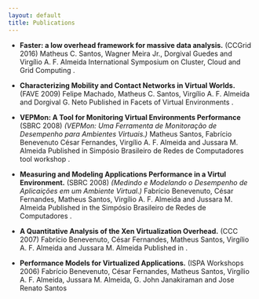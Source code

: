 ```yaml
---
layout: default
title: Publications
---
```


* __Faster: a low overhead framework for massive data analysis.__ (CCGrid 2016)
Matheus C. Santos, Wagner Meira Jr., Dorgival Guedes and Virgı́lio A. F. Almeida
International Symposium on Cluster, Cloud and Grid Computing .

* __Characterizing Mobility and Contact Networks in Virtual Worlds.__ (FAVE 2009)
Felipe Machado, Matheus C. Santos, Virgı́lio A. F. Almeida and Dorgival G. Neto
Published in Facets of Virtual Environments .

* __VEPMon: A Tool for Monitoring Virtual Environments Performance__ (SBRC 2008)
_(VEPMon: Uma Ferramenta de Monitoração de Desempenho para Ambientes Virtuais.)_
Matheus Santos, Fabrı́cio Benevenuto César Fernandes, Virgı́lio A. F. Almeida and Jussara M. Almeida
Published in Simpósio Brasileiro de Redes de Computadores tool workshop .

* __Measuring and Modeling Applications Performance in a Virtul Environment.__ (SBRC 2008)
_(Medindo e Modelando o Desempenho de Aplicaições em um Ambiente Virtual.)_
Fabrı́cio Benevenuto, César Fernandes, Matheus Santos, Virgı́lio A. F. Almeida and Jussara M. Almeida
Published in the Simpósio Brasileiro de Redes de Computadores .

* __A Quantitative Analysis of the Xen Virtualization Overhead.__ (CCC 2007)
Fabrı́cio Benevenuto, César Fernandes, Matheus Santos, Virgı́lio A. F. Almeida and Jussara M. Almeida
Published in .

* __Performance Models for Virtualized Applications.__ (ISPA Workshops 2006)
Fabrı́cio Benevenuto, César Fernandes, Matheus Santos, Virgı́lio A. F. Almeida, Jussara M. Almeida, G. John
Janakiraman and Jose Renato Santos
